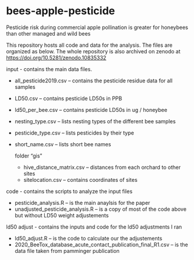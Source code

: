 # bees-apple-pesticide


Pesticide risk during commercial apple pollination is greater for honeybees than other managed and wild bees


This repository hosts all code and data for the analysis. The files are organized as below. The whole repository is also archived on zenodo at https://doi.org/10.5281/zenodo.10835332


 input - contains the main data files.

* all_pesticide2019.csv – contains the pesticide residue data for all samples

* LD50.csv – contains pesticide LD50s in PPB

* ld50_per_bee.csv – contains pesticide LD50s in ug / honeybee

* nesting_type.csv – lists nesting types of the different bee samples

* pesticide_type.csv – lists pesticides by their type

* short_name.csv – lists short bee names

  folder “gis”

  * hive_distance_matrix.csv – distances from each orchard to other sites
  * sitelocation.csv – contains coordinates of sites

code - contains the scripts to analyze the input files

* pesticide_analysis.R – is the main anaylsis for the paper
* unadjusted_pesticide_analysis.R – is a copy of most of the code above but without LD50 weight adjustements

ld50 adjust - contains the inputs and code for the ld50 adjustments I ran

* ld50_adjust.R – is the code to calculate our the adjustements
* 2020_BeeTox_database_acute_contact_publication_final_R1.csv – is the data file taken from pamminger publication

